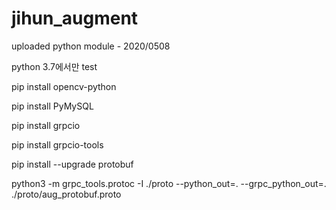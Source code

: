 # jihun_augment

uploaded python module - 2020/0508


python 3.7에서만 test




pip install opencv-python

pip install PyMySQL

pip install grpcio

pip install grpcio-tools

pip install --upgrade protobuf 

python3 -m grpc_tools.protoc -I ./proto --python_out=. --grpc_python_out=. ./proto/aug_protobuf.proto
